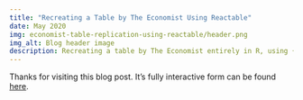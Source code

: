 ```yaml
---
title: "Recreating a Table by The Economist Using Reactable"
date: May 2020
img: economist-table-replication-using-reactable/header.png
img_alt: Blog header image
description: Recreating a table by The Economist entirely in R, using {reactable}
---
```


Thanks for visiting this blog post. It’s fully interactive form can be found [here](https://connorrothschild.github.io/v2/post/economist-table-replication).

[<InlineImage alt="A table depicting excess deaths by country during 2020." src="post/economist-table-replication-using-reactable/featured.png"></InlineImage>](https://connorrothschild.github.io/v2/post/economist-table-replication)

